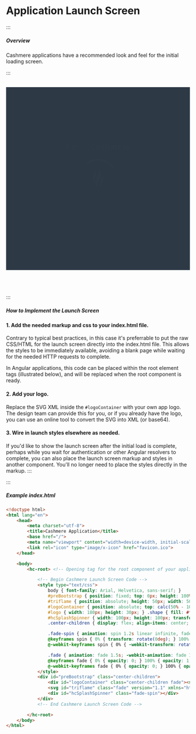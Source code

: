 # Application Launch Screen

:::

##### Overview

Cashmere applications have a recommended look and feel for the initial loading screen.

:::

<br>
<style type="text/css">
    #preBootstrap { position: relative; height: 500px; width: 100%; background-color: #2E3946; }
    #triflame { position: absolute; height: 50px; width: 50px; top: calc(50% - 25px); left: calc(50% - 25px); }
    #logoContainer { position: absolute; top: calc(50% - 100px); left: 0; width: 100%; }
    #logo { width: 180px; height: 30px; } .shape { fill: #fff;}
    #hcSplashSpinner { width: 100px; height: 100px; transform-origin: center center; border: 3px solid rgba(0, 0, 0, 0.2); border-radius: 50%; border-top: 3px solid #fff; }
    .center-children { display: flex; align-items: center; justify-content: center; }
    .fade-spin { animation: spin 1.2s linear infinite, fade 1.5s; -webkit-animation: spin 1.2s linear infinite, fade 1.5s; }
    @keyframes spin { 0% { transform: rotate(0deg); } 100% { transform: rotate(360deg); } }
    @-webkit-keyframes spin { 0% { -webkit-transform: rotate(0deg); } 100% { -webkit-transform: rotate(360deg); } }
    .fade { animation: fade 1.5s; -webkit-animation: fade 1.5s; }
    @keyframes fade { 0% { opacity: 0; } 100% { opacity: 1; } }
    @-webkit-keyframes fade { 0% { opacity: 0; } 100% { opacity: 1; } }
</style>
<div id="preBootstrap" class="center-children">
    <div id="logoContainer" class="center-children fade"><svg id="logo" data-name="Fabric.Cashmere" xmlns="http://www.w3.org/2000/svg" viewBox="0 0 747.7 110.52"><defs></defs><title>Artboard 1</title><g id="J0wmsm"><path class="shape" d="M8.28,85V30.36c0-14.82,11.13-15.48,23-15.48,4.44,0,11.49.09,17.19.42v6H31c-12.87,0-15,2.31-15,13.38V46.22H47v6.27H16V85Z"/><path class="shape" d="M58,32.67a120.91,120.91,0,0,1,19.86-1.86c11.37,0,20.37,2.91,20.37,16.22V72.26c0,3.12-.12,6.18-.3,9.12-6.3,3.12-13.8,4.29-22.32,4.29-14.31,0-20.82-4.38-20.82-16,0-9.27,3.9-15.12,13.44-16.56,6.51-1,14.67-1.29,22.83-1.56V49.22c0-8.72-3-12.32-14.55-12.32a127.8,127.8,0,0,0-17.85,1.52ZM76.38,79.73a40.44,40.44,0,0,0,14.46-2.4c.15-2.55.21-5.88.21-8.4V57.05c-6.12.12-14.67.3-20.28,1.44-6.09,1.23-8.76,3.66-8.76,11C62,77.75,66.33,79.73,76.38,79.73Z"/><path class="shape" d="M113.83,10.89h7.26V32.82a58.6,58.6,0,0,1,14.76-2c16,0,22.41,7,22.41,27.41,0,20.82-7.11,27.45-24.09,27.45-6.72,0-14.19-1.2-20.07-4.29-.18-2.94-.27-6-.27-9.12Zm7.26,58c0,2.52.06,5.85.21,8.4a33.62,33.62,0,0,0,12.87,2.4c13.29,0,16.77-7.08,16.77-21.42,0-15-2.58-21.39-17.43-21.39a42,42,0,0,0-12.42,2.11Z"/><path class="shape" d="M171.49,85V44.21c0-3.12.09-6.17.3-9.11,5.88-3.09,13.32-4.29,20-4.29a43.63,43.63,0,0,1,5,.24l-.6,6.18a39,39,0,0,0-4.38-.21A33.74,33.74,0,0,0,179,39.44c-.15,2.52-.21,5.88-.21,8.4V85Z"/><path class="shape" d="M207,15.51c0-3.93,1-5.34,4.38-5.34s4.41,1.41,4.41,5.34-.93,5.28-4.41,5.28S207,19.44,207,15.51Zm.75,16H215V85h-7.29Z"/><path class="shape" d="M263.81,84.11a65.61,65.61,0,0,1-14,1.56c-18,0-21.33-12.66-21.33-28,0-17.48,4-26.84,23.25-26.84a45.39,45.39,0,0,1,12,1.53l-.6,5.58a56.61,56.61,0,0,0-8.91-.9c-16.71,0-18.33,5.84-18.33,20.63,0,13.89,1.23,21.72,18.24,21.72a49.57,49.57,0,0,0,9-1.14Z"/><path class="shape" d="M275.33,80.39c0-3.93,1-5.34,4.38-5.34s4.41,1.41,4.41,5.34-.93,5.28-4.41,5.28S275.33,84.32,275.33,80.39Z"/><path class="shape" d="M341.66,25.53a88.12,88.12,0,0,0-13.74-1.14C309.14,24.39,309,35.25,309,50s.15,25.62,18.93,25.62a88.12,88.12,0,0,0,13.74-1.14l1.08,9.27a75.5,75.5,0,0,1-17.55,1.92c-23,0-28.68-10.86-28.68-35.67s5.7-35.66,28.68-35.66a75.5,75.5,0,0,1,17.55,1.92Z"/><path class="shape" d="M352,69c0-9.33,4.05-15.18,14.37-16.74a176.19,176.19,0,0,1,18.93-1.41c0-7.41-3.24-11.12-11.37-11.12a153,153,0,0,0-18.57,1.34l-.93-8.33A123.35,123.35,0,0,1,375,30.81c11.76,0,21.45,3.21,21.45,16.82V71.18c0,3.51-.15,6.57-.45,9.81-6,3.36-13.92,4.68-23.88,4.68C357.63,85.67,352,80,352,69Zm33.3-10.71c-4.71.18-10.17.27-14.52,1.29-5.55,1.29-7.53,3-7.53,9.24,0,6.69,3.72,8.31,10.56,8.31,3.48,0,7.8-.27,11.16-1.83a68.48,68.48,0,0,0,.33-7.17Z"/><path class="shape" d="M435.12,70.34c0-6.12-5.49-6.63-10.47-8.16-8.58-2.61-16.73-4.8-16.73-16.29,0-11.72,8.24-15.08,18.83-15.08a79.25,79.25,0,0,1,19,2.07l-1.08,8.37a71.37,71.37,0,0,0-13.35-1.44c-4.32,0-12,0-12,5.45,0,5.61,6.48,6.6,10.92,8.1,9.12,3.09,16.5,4.8,16.5,16.56,0,12.33-9.12,15.75-20.82,15.75a82.86,82.86,0,0,1-18.45-2.1L408.51,75a90.34,90.34,0,0,0,14.22,1.47C427,76.49,435.12,76.64,435.12,70.34Z"/><path class="shape" d="M504.1,85H492.7V52c0-8.52-1.56-12.12-12.57-12.12A25.85,25.85,0,0,0,470.05,42V85h-11.4V10.89h11.4V32.82a43.71,43.71,0,0,1,13.2-2c18.87,0,20.85,8.79,20.85,19.88Z"/><path class="shape" d="M559.39,85H548v-33c0-8-1.92-12.09-10.56-12.09a20.54,20.54,0,0,0-8.19,1.77,68.48,68.48,0,0,0-.33,7.17V85H517.54V45.29c0-3.51.15-6.56.45-9.8,5.67-2.79,13.92-4.68,22.23-4.68,6.15,0,10.38,1.26,13.26,3.36a47.45,47.45,0,0,1,17.22-3.36c16.71,0,19.17,9.09,19.17,19.88V85h-11.4v-33c0-8-1.92-12.09-10.56-12.09a21.4,21.4,0,0,0-9.39,2.34,35.06,35.06,0,0,1,.87,8.52Z"/><path class="shape" d="M613.73,63.92c.6,10.29,6,12.69,14.25,12.69a152.2,152.2,0,0,0,19.17-1.38l1,8.49a134.31,134.31,0,0,1-23.07,2c-17.91,0-22.62-11.61-22.62-27.45,0-19.37,6-27.41,23.79-27.41,19.23,0,23.34,10.13,23.34,26.06,0,1.29,0,2.61-.15,4-6.12,1.08-18.87,2.34-26.25,2.67Zm10.44-8.28c3.93-.18,10.11-.69,13.8-1.2a23.06,23.06,0,0,0,.12-2.49c0-8.13-3-12.57-11.88-12.57-11.25,0-12.78,7.11-12.78,16.77Z"/><path class="shape" d="M673.23,85H661.86V45.29c0-3.51.15-6.56.45-9.8,6-3.36,14-4.68,21-4.68,1.77,0,3.42.06,5,.21l-.9,9.05a33.28,33.28,0,0,0-4.08-.21c-3.42,0-7.44.6-9.75,1.81a68.16,68.16,0,0,0-.33,7.16Z"/><path class="shape" d="M706.74,63.92c.6,10.29,6,12.69,14.25,12.69a152.2,152.2,0,0,0,19.17-1.38l1,8.49a134.31,134.31,0,0,1-23.07,2c-17.91,0-22.62-11.61-22.62-27.45,0-19.37,6-27.41,23.79-27.41,19.23,0,23.34,10.13,23.34,26.06,0,1.29,0,2.61-.15,4-6.12,1.08-18.87,2.34-26.25,2.67Zm10.44-8.28c3.93-.18,10.11-.69,13.8-1.2A23.06,23.06,0,0,0,731.1,52c0-8.13-3-12.57-11.88-12.57-11.25,0-12.78,7.11-12.78,16.77Z"/></g></svg></div>
    <svg id="triflame" class="fade" version="1.1" xmlns="http://www.w3.org/2000/svg" x="0px" y="0px" viewBox="0 0 11.1 18.5" style="enable-background:new 0 0 11.1 18.5;" xml:space="preserve"><style type="text/css"> .st0{fill:#FFFFFF;} </style> <path class="st0" d="M5.7,18.3c-0.6-0.3-1.1-0.7-1.5-1.2c-0.4-0.5-0.8-1.1-1-1.8c-0.2-0.7-0.4-1.4-0.4-2.2c0-4.6,3.8-7,3.4-11.6 c0-0.3,0-0.5-0.1-0.8C5.9,0.5,5.8,0.3,5.7,0.2c0.6,0.3,1.1,0.7,1.5,1.2c0.4,0.5,0.8,1.1,1,1.8c0.2,0.7,0.4,1.4,0.4,2.2 c0,3.9-3.6,6.8-3.6,11c0,0.4,0.1,0.8,0.2,1.1C5.3,17.8,5.4,18.1,5.7,18.3"/> <path class="st0" d="M9.1,18.1c-0.4-0.2-0.7-0.5-1-0.8c-0.3-0.3-0.5-0.7-0.7-1.2c-0.2-0.4-0.2-0.9-0.2-1.5c0-3.1,2.8-4.8,2.4-8.7 c0.5,0.5,1,1.4,1.3,2C10.9,8.3,11,8.8,11,9.3c0,2.6-2.4,4.6-2.4,7.4c0,0.3,0,0.5,0.1,0.7C8.8,17.7,8.9,17.9,9.1,18.1"/> <path class="st0" d="M2,12.9c-0.4-0.2-0.7-0.5-1-0.8c-0.3-0.3-0.5-0.7-0.7-1.2C0.2,10.4,0.1,10,0.1,9.4c0-3.1,2.8-4.8,2.4-8.7 c0.5,0.5,1,1.4,1.3,2C3.9,3.2,4,3.6,4,4.2c0,2.6-2.4,4.6-2.4,7.4c0,0.3,0,0.5,0.1,0.7C1.8,12.5,1.9,12.7,2,12.9"/> </svg>
    <div id="hcSplashSpinner" class="fade-spin"></div>
</div>

<br>
<br>
<br>

:::
##### How to Implement the Launch Screen

#### 1. Add the needed markup and css to your index.html file.
Contrary to typical best practices, in this case it's preferrable to put the raw CSS/HTML for the launch screen directly into the index.html file. This allows the styles to be immediately available, avoiding a blank page while waiting for the needed HTTP requests to complete.

In Angular applications, this code can be placed within the root element tags (illustrated below), and will be replaced when the root component is ready.

#### 2. Add your logo.
Replace the SVG XML inside the `#logoContainer` with your own app logo. The design team can provide this for you, or if you already have the logo, you can use an online tool to convert the SVG into XML (or base64).

#### 3. Wire in launch styles elsewhere as needed.
If you'd like to show the launch screen after the initial load is complete, perhaps while you wait for authentication or other Angular resolvers to complete, you can also place the launch screen markup and styles in another component. You'll no longer need to place the styles directly in the markup.
:::


:::

##### Example index.html

```html
<!doctype html>
<html lang="en">
    <head>
        <meta charset="utf-8">
        <title>Cashmere Application</title>
        <base href="/">
        <meta name="viewport" content="width=device-width, initial-scale=1">
        <link rel="icon" type="image/x-icon" href="favicon.ico">
    </head>

    <body>
        <hc-root> <!-- Opening tag for the root component of your application (if an angular app) -->

            <!-- Begin Cashmere Launch Screen Code -->
            <style type="text/css">
                body { font-family: Arial, Helvetica, sans-serif; }
                #preBootstrap { position: fixed; top: 0px; height: 100%; width: 100%; background-color: #2E3946; z-index: 999999; }
                #triflame { position: absolute; height: 50px; width: 50px; top: calc(50% - 25px); left: calc(50% - 25px); }
                #logoContainer { position: absolute; top: calc(50% - 100px); left: 0; width: 100%; }
                #logo { width: 180px; height: 30px; } .shape { fill: #fff;}
                #hcSplashSpinner { width: 100px; height: 100px; transform-origin: center center; border: 3px solid rgba(0, 0, 0, 0.2); border-radius: 50%; border-top: 3px solid #fff; }
                .center-children { display: flex; align-items: center; justify-content: center; }

                .fade-spin { animation: spin 1.2s linear infinite, fade 1.5s; -webkit-animation: spin 1.2s linear infinite, fade 1.5s; }
                @keyframes spin { 0% { transform: rotate(0deg); } 100% { transform: rotate(360deg); } }
                @-webkit-keyframes spin { 0% { -webkit-transform: rotate(0deg); } 100% { -webkit-transform: rotate(360deg); } }

                .fade { animation: fade 1.5s; -webkit-animation: fade 1.5s; }
                @keyframes fade { 0% { opacity: 0; } 100% { opacity: 1; } }
                @-webkit-keyframes fade { 0% { opacity: 0; } 100% { opacity: 1; } }
            </style>
            <div id="preBootstrap" class="center-children">
                <div id="logoContainer" class="center-children fade"><svg id="logo" data-name="Fabric.Cashmere" xmlns="http://www.w3.org/2000/svg" viewBox="0 0 747.7 110.52"><defs></defs><g id="J0wmsm"><path class="shape" d="M8.28,85V30.36c0-14.82,11.13-15.48,23-15.48,4.44,0,11.49.09,17.19.42v6H31c-12.87,0-15,2.31-15,13.38V46.22H47v6.27H16V85Z"/><path class="shape" d="M58,32.67a120.91,120.91,0,0,1,19.86-1.86c11.37,0,20.37,2.91,20.37,16.22V72.26c0,3.12-.12,6.18-.3,9.12-6.3,3.12-13.8,4.29-22.32,4.29-14.31,0-20.82-4.38-20.82-16,0-9.27,3.9-15.12,13.44-16.56,6.51-1,14.67-1.29,22.83-1.56V49.22c0-8.72-3-12.32-14.55-12.32a127.8,127.8,0,0,0-17.85,1.52ZM76.38,79.73a40.44,40.44,0,0,0,14.46-2.4c.15-2.55.21-5.88.21-8.4V57.05c-6.12.12-14.67.3-20.28,1.44-6.09,1.23-8.76,3.66-8.76,11C62,77.75,66.33,79.73,76.38,79.73Z"/><path class="shape" d="M113.83,10.89h7.26V32.82a58.6,58.6,0,0,1,14.76-2c16,0,22.41,7,22.41,27.41,0,20.82-7.11,27.45-24.09,27.45-6.72,0-14.19-1.2-20.07-4.29-.18-2.94-.27-6-.27-9.12Zm7.26,58c0,2.52.06,5.85.21,8.4a33.62,33.62,0,0,0,12.87,2.4c13.29,0,16.77-7.08,16.77-21.42,0-15-2.58-21.39-17.43-21.39a42,42,0,0,0-12.42,2.11Z"/><path class="shape" d="M171.49,85V44.21c0-3.12.09-6.17.3-9.11,5.88-3.09,13.32-4.29,20-4.29a43.63,43.63,0,0,1,5,.24l-.6,6.18a39,39,0,0,0-4.38-.21A33.74,33.74,0,0,0,179,39.44c-.15,2.52-.21,5.88-.21,8.4V85Z"/><path class="shape" d="M207,15.51c0-3.93,1-5.34,4.38-5.34s4.41,1.41,4.41,5.34-.93,5.28-4.41,5.28S207,19.44,207,15.51Zm.75,16H215V85h-7.29Z"/><path class="shape" d="M263.81,84.11a65.61,65.61,0,0,1-14,1.56c-18,0-21.33-12.66-21.33-28,0-17.48,4-26.84,23.25-26.84a45.39,45.39,0,0,1,12,1.53l-.6,5.58a56.61,56.61,0,0,0-8.91-.9c-16.71,0-18.33,5.84-18.33,20.63,0,13.89,1.23,21.72,18.24,21.72a49.57,49.57,0,0,0,9-1.14Z"/><path class="shape" d="M275.33,80.39c0-3.93,1-5.34,4.38-5.34s4.41,1.41,4.41,5.34-.93,5.28-4.41,5.28S275.33,84.32,275.33,80.39Z"/><path class="shape" d="M341.66,25.53a88.12,88.12,0,0,0-13.74-1.14C309.14,24.39,309,35.25,309,50s.15,25.62,18.93,25.62a88.12,88.12,0,0,0,13.74-1.14l1.08,9.27a75.5,75.5,0,0,1-17.55,1.92c-23,0-28.68-10.86-28.68-35.67s5.7-35.66,28.68-35.66a75.5,75.5,0,0,1,17.55,1.92Z"/><path class="shape" d="M352,69c0-9.33,4.05-15.18,14.37-16.74a176.19,176.19,0,0,1,18.93-1.41c0-7.41-3.24-11.12-11.37-11.12a153,153,0,0,0-18.57,1.34l-.93-8.33A123.35,123.35,0,0,1,375,30.81c11.76,0,21.45,3.21,21.45,16.82V71.18c0,3.51-.15,6.57-.45,9.81-6,3.36-13.92,4.68-23.88,4.68C357.63,85.67,352,80,352,69Zm33.3-10.71c-4.71.18-10.17.27-14.52,1.29-5.55,1.29-7.53,3-7.53,9.24,0,6.69,3.72,8.31,10.56,8.31,3.48,0,7.8-.27,11.16-1.83a68.48,68.48,0,0,0,.33-7.17Z"/><path class="shape" d="M435.12,70.34c0-6.12-5.49-6.63-10.47-8.16-8.58-2.61-16.73-4.8-16.73-16.29,0-11.72,8.24-15.08,18.83-15.08a79.25,79.25,0,0,1,19,2.07l-1.08,8.37a71.37,71.37,0,0,0-13.35-1.44c-4.32,0-12,0-12,5.45,0,5.61,6.48,6.6,10.92,8.1,9.12,3.09,16.5,4.8,16.5,16.56,0,12.33-9.12,15.75-20.82,15.75a82.86,82.86,0,0,1-18.45-2.1L408.51,75a90.34,90.34,0,0,0,14.22,1.47C427,76.49,435.12,76.64,435.12,70.34Z"/><path class="shape" d="M504.1,85H492.7V52c0-8.52-1.56-12.12-12.57-12.12A25.85,25.85,0,0,0,470.05,42V85h-11.4V10.89h11.4V32.82a43.71,43.71,0,0,1,13.2-2c18.87,0,20.85,8.79,20.85,19.88Z"/><path class="shape" d="M559.39,85H548v-33c0-8-1.92-12.09-10.56-12.09a20.54,20.54,0,0,0-8.19,1.77,68.48,68.48,0,0,0-.33,7.17V85H517.54V45.29c0-3.51.15-6.56.45-9.8,5.67-2.79,13.92-4.68,22.23-4.68,6.15,0,10.38,1.26,13.26,3.36a47.45,47.45,0,0,1,17.22-3.36c16.71,0,19.17,9.09,19.17,19.88V85h-11.4v-33c0-8-1.92-12.09-10.56-12.09a21.4,21.4,0,0,0-9.39,2.34,35.06,35.06,0,0,1,.87,8.52Z"/><path class="shape" d="M613.73,63.92c.6,10.29,6,12.69,14.25,12.69a152.2,152.2,0,0,0,19.17-1.38l1,8.49a134.31,134.31,0,0,1-23.07,2c-17.91,0-22.62-11.61-22.62-27.45,0-19.37,6-27.41,23.79-27.41,19.23,0,23.34,10.13,23.34,26.06,0,1.29,0,2.61-.15,4-6.12,1.08-18.87,2.34-26.25,2.67Zm10.44-8.28c3.93-.18,10.11-.69,13.8-1.2a23.06,23.06,0,0,0,.12-2.49c0-8.13-3-12.57-11.88-12.57-11.25,0-12.78,7.11-12.78,16.77Z"/><path class="shape" d="M673.23,85H661.86V45.29c0-3.51.15-6.56.45-9.8,6-3.36,14-4.68,21-4.68,1.77,0,3.42.06,5,.21l-.9,9.05a33.28,33.28,0,0,0-4.08-.21c-3.42,0-7.44.6-9.75,1.81a68.16,68.16,0,0,0-.33,7.16Z"/><path class="shape" d="M706.74,63.92c.6,10.29,6,12.69,14.25,12.69a152.2,152.2,0,0,0,19.17-1.38l1,8.49a134.31,134.31,0,0,1-23.07,2c-17.91,0-22.62-11.61-22.62-27.45,0-19.37,6-27.41,23.79-27.41,19.23,0,23.34,10.13,23.34,26.06,0,1.29,0,2.61-.15,4-6.12,1.08-18.87,2.34-26.25,2.67Zm10.44-8.28c3.93-.18,10.11-.69,13.8-1.2A23.06,23.06,0,0,0,731.1,52c0-8.13-3-12.57-11.88-12.57-11.25,0-12.78,7.11-12.78,16.77Z"/></g></svg></div>
                <svg id="triflame" class="fade" version="1.1" xmlns="http://www.w3.org/2000/svg" x="0px" y="0px" viewBox="0 0 11.1 18.5" style="enable-background:new 0 0 11.1 18.5;" xml:space="preserve"><style type="text/css"> .st0{fill:#FFFFFF;} </style> <path class="st0" d="M5.7,18.3c-0.6-0.3-1.1-0.7-1.5-1.2c-0.4-0.5-0.8-1.1-1-1.8c-0.2-0.7-0.4-1.4-0.4-2.2c0-4.6,3.8-7,3.4-11.6 c0-0.3,0-0.5-0.1-0.8C5.9,0.5,5.8,0.3,5.7,0.2c0.6,0.3,1.1,0.7,1.5,1.2c0.4,0.5,0.8,1.1,1,1.8c0.2,0.7,0.4,1.4,0.4,2.2 c0,3.9-3.6,6.8-3.6,11c0,0.4,0.1,0.8,0.2,1.1C5.3,17.8,5.4,18.1,5.7,18.3"/> <path class="st0" d="M9.1,18.1c-0.4-0.2-0.7-0.5-1-0.8c-0.3-0.3-0.5-0.7-0.7-1.2c-0.2-0.4-0.2-0.9-0.2-1.5c0-3.1,2.8-4.8,2.4-8.7 c0.5,0.5,1,1.4,1.3,2C10.9,8.3,11,8.8,11,9.3c0,2.6-2.4,4.6-2.4,7.4c0,0.3,0,0.5,0.1,0.7C8.8,17.7,8.9,17.9,9.1,18.1"/> <path class="st0" d="M2,12.9c-0.4-0.2-0.7-0.5-1-0.8c-0.3-0.3-0.5-0.7-0.7-1.2C0.2,10.4,0.1,10,0.1,9.4c0-3.1,2.8-4.8,2.4-8.7 c0.5,0.5,1,1.4,1.3,2C3.9,3.2,4,3.6,4,4.2c0,2.6-2.4,4.6-2.4,7.4c0,0.3,0,0.5,0.1,0.7C1.8,12.5,1.9,12.7,2,12.9"/> </svg>
                <div id="hcSplashSpinner" class="fade-spin"></div>
            </div>
            <!-- End Cashmere Launch Screen Code -->

        </hc-root>
    </body>
</html>
```
